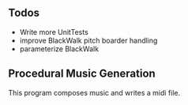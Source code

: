 ## Todos
* Write more UnitTests
* improve BlackWalk pitch boarder handling
* parameterize BlackWalk

## Procedural Music Generation
This program composes music and writes a midi file.